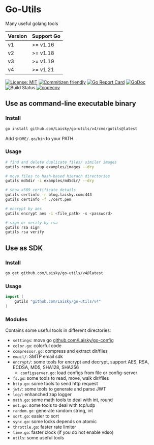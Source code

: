 # Go-Utils

Many useful golang tools

| Version | Support Go |
| ------- | ---------- |
| v1      | >= v1.16   |
| v2      | >= v1.18   |
| v3      | >= v1.19   |
| v4      | >= v1.21   |

[![License: MIT](https://img.shields.io/badge/License-MIT-yellow.svg)](https://opensource.org/licenses/MIT)
[![Commitizen friendly](https://img.shields.io/badge/commitizen-friendly-brightgreen.svg)](http://commitizen.github.io/cz-cli/)
[![Go Report Card](https://goreportcard.com/badge/github.com/Laisky/go-utils/v4)](https://goreportcard.com/report/github.com/Laisky/go-utils/v4)
[![GoDoc](https://godoc.org/github.com/Laisky/go-utils/v4?status.svg)](https://pkg.go.dev/github.com/Laisky/go-utils/v4)
![Build Status](https://github.com/Laisky/go-utils/actions/workflows/test.yml/badge.svg?branch=v3)
[![codecov](https://codecov.io/gh/Laisky/go-utils/branch/v3/graph/badge.svg)](https://codecov.io/gh/Laisky/go-utils)

## Use as command-line executable binary

### Install

```sh
go install github.com/Laisky/go-utils/v4/cmd/gutils@latest
```

Add `$HOME/.go/bin` to your PATH.

### Usage

```sh
# find and delete duplicate files/ similar images
gutils remove-dup examples/images --dry

# move files to hash-based hierach directories
gutils md5dir -i examples/md5dir/ --dry

# show x509 certificate details
gutils certinfo -r blog.laisky.com:443
gutils certinfo -f ./cert.pem

# encrypt by aes
gutils encrypt aes -i <file_path> -s <password>

# sign or verify by rsa
gutils rsa sign
gutils rsa verify
```

## Use as SDK

### Install

```sh
go get github.com/Laisky/go-utils/v4@latest
```

### Usage

```go
import (
    gutils "github.com/Laisky/go-utils/v4"
)
```

### Modules

Contains some useful tools in different directories:

- `settings`: move go [github.com/Laisky/go-config](https://github.com/Laisky/go-config)
- `color.go`: colorful code
- `compressor.go`: compress and extract dir/files
- `email/`: SMTP email sdk
- `encrypt/`: some tools for encrypt and decrypt,
  support AES, RSA, ECDSA, MD5, SHA128, SHA256
  - `configserver.go`: load configs from file or config-server
- `fs.go`: some tools to read, move, walk dir/files
- `http.go`: some tools to send http request
- `jwt/`: some tools to generate and parse JWT
- `log/`: enhanched zap logger
- `math.go`: some math tools to deal with int, round
- `net.go`: some tools to deal with tcp/udp
- `random.go`: generate random string, int
- `sort.go`: easier to sort
- `sync.go`: some locks depends on atomic
- `throttle.go`: faster rate limiter
- `time.go`: faster clock (if you do not enable vdso)
- `utils`: some useful tools
